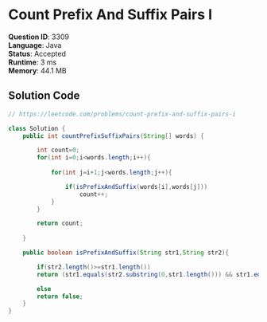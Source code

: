 # Count Prefix And Suffix Pairs I

**Question ID**: 3309  
**Language**: Java  
**Status**: Accepted  
**Runtime**: 3 ms  
**Memory**: 44.1 MB  

## Solution Code
```java
// https://leetcode.com/problems/count-prefix-and-suffix-pairs-i

class Solution {
    public int countPrefixSuffixPairs(String[] words) {

        int count=0;
        for(int i=0;i<words.length;i++){
            
            for(int j=i+1;j<words.length;j++){

                if(isPrefixAndSuffix(words[i],words[j]))
                    count++;
            }
        }

        return count;
        
    }

    public boolean isPrefixAndSuffix(String str1,String str2){

        if(str2.length()>=str1.length())
        return (str1.equals(str2.substring(0,str1.length())) && str1.equals(str2.substring(str2.length()-str1.length(),str2.length())));

        else
        return false;
    }
}
```
